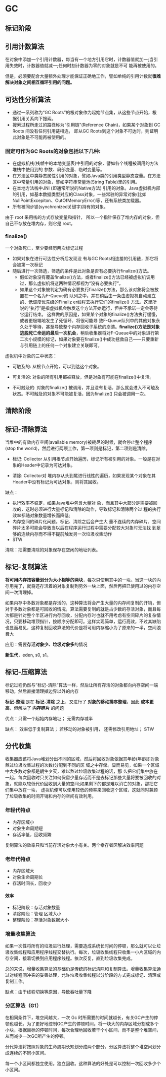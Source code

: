 # GC

## 标记阶段

## 引用计数算法

在对象中添加一个引用计数器，每当有一个地方引用它时，计数器值就加一;当引用失效时，计数器值就减一;任何时刻计数器为零的对象就是不可 能再被使用的。

但是，必须要配合大量额外处理才能保证正确地工作，譬如单纯的引用计数就**很难解决对象之间相互循环引用的问题。**

## 可达性分析算法

- 通过一系列称为“GC Roots”的根对象作为起始节点集，从这些节点开始，根据引用关系向下搜索。
- 搜索过程所走过的路径称为“引用链”(Reference Chain)，如果某个对象到 GC Roots 间没有任何引用链相连， 即从GC Roots到这个对象不可达时，则证明此对象是不可能再被使用的。

### 固定可作为GC Roots的对象包括以下几种:

- 在虚拟机栈(栈帧中的本地变量表)中引用的对象，譬如各个线程被调用的方法堆栈中使用到的 参数、局部变量、临时变量等。
- 在方法区中类静态属性引用的对象，譬如Java类的引用类型静态变量。在方法区中常量引用的对象，譬如字符串常量池(String Table)里的引用。
- 在本地方法栈中JNI (即通常所说的Native方法) 引用的对象。Java虚拟机内部的引用，如基本数据类型对应的Class对象，一些常驻的异常对象(比如NullPointExcepiton、OutOfMemoryError)等，还有系统类加载器。 
- 所有被同步锁(synchronized关键字)持有的对象。

由于 root 采用栈的方式存放变量和指针， 所以一个指针保存了堆内存的对象，但自己不存放在堆内存，则它是 root。

### finalize()

一个对象死亡，至少要经历两次标记过程

- 如果对象在进行可达性分析后发现没 有与GC Roots相连接的引用链，那它将会被第一次标记
- 随后进行一次筛选，筛选的条件是此对象是否有必要执行finalize()方法。
    - 假如对象没有覆盖finalize()方法，或者finalize()方法已经被虚拟机调用过，那么虚拟机将这两种情况都视为“没有必要执行”。
    - 如果这个对象被判定为确有必要执行finalize()方法，那么该对象将会被放置在一个名为F-Queue的 队列之中，并在稍后由一条由虚拟机自动建立的、低调度优先级的Finaliz er线程去执行它们的finalize() 方法。这里所说的“执行”是指虚拟机会触发这个方法开始运行，但并不承诺一定会等待它运行结束。 这样做的原因是，如果某个对象的finalize()方法执行缓慢，或者更极端地发生了死循环，将很可能导 致F-Queue队列中的其他对象永久处于等待，甚至导致整个内存回收子系统的崩溃。**finalize()方法是对象逃脱死亡命运的最后一次机会**，稍后收集器将对F-Queue中的对象进行第二次小规模的标记，如果对象要在finalize()中成功拯救自己——只要重新与引用链上的任何一个对象建立关联即可。

虚拟机中对象的三中状态：

- 可触及的: 从根节点开始，可以到达这个对象。

- 可复活的: 对象的所有引用都被释放，但是对象有可能在finalize()中复活。

- 不可触及的: 对象的finalize() 被调用，并且没有复活，那么就会进入不可触及状态。不可触及的对象不可能被复活，因为finalize() 只会被调用一次。



## 清除阶段

## 标记-清除算法

当堆中的有效内存空间(available memory)被耗尽的时候，就会停止整个程序(stop the world)，然后进行两项工作，第一项则是标记，第二项则是清除。 

- 标记: Collector 从引用根节点开始遍历，标记所有被引用的对象。一般是在对象的Header中记录为可达对象。

- 清除: Collector对 堆内存从头到尾进行线性的遍历，如果发现某个对象在其Header中没有标记为可达对象，则将其回收。

缺点：

- 执行效率不稳定，如果Java堆中包含大量对 象，而且其中大部分是需要被回收的，这时必须进行大量标记和清除的动作，导致标记和清除两个过 程的执行效率都随对象数量增长而降低;
- 内存空间的碎片化问题，标记、清除之后会产生大 量不连续的内存碎片，空间碎片太多可能会导致当以后在程序运行过程中需要分配较大对象时无法找 到足够的连续内存而不得不提前触发另一次垃圾收集动作
- STW

清除：把需要清除的对象保存在空闲的地址列表。

## 标记-复制算法

**将可用内存按容量划分为大小相等的两块**，每次只使用其中的一块。当这一块的内存用完了，就将还存活着的对象复制到另外一块上面，然后再把已使用过的内存空间一次清理掉。

如果内存中多数对象都是存活的，这种算法将会产生大量的内存间复制的开销，但对于多数对象都是可回收的情况，算法需要复制的就是占少数的存活对象，而且每次都是针对整个半区进行内存回收，分配内存时也就不用考虑有空间碎片的复杂情况，只要移动堆顶指针，按顺序分配即可。这样实现简单，运行高效，不过其缺陷也显而易见，这种复制回收算法的代价是将可用内存缩小为了原来的一半，空间浪费大

应用：需要**存活对象少、垃圾对象多**的情况

**新生代**，eden, s0, s1。

## 标记-压缩算法

标记过程仍然与“标记-清除”算法一样，然后让所有存活的对象都向内存空间一端移动，然后直接清理掉边界以外的内存

**标记-整理** 是在 **标记-清除** 之上，又进行了 **对象的移动排序整理**，因此 **成本更高**，但解决了 **内存碎片** 的问题

优点：只需一个起始内存地址； 无需内存减半

缺点： 效率低于复制算法； 若移动的对象被引用， 还需修改引用地址； STW



## 分代收集

收集器应该将Java堆划分出不同的区域，然后将回收对象依据其年龄(年龄即对象熬过垃圾收集过程的次数)分配到不同的区 域之中存储。显而易见，如果一个区域中大多数对象都是朝生夕灭，难以熬过垃圾收集过程的话，那 么把它们集中放在一起，每次回收时只关注如何保留少量存活而不是去标记那些大量将要被回收的对 象，就能以较低代价回收到大量的空间;如果剩下的都是难以消亡的对象，那把它们集中放在一块， 虚拟机便可以使用较低的频率来回收这个区域，这就同时兼顾了垃圾收集的时间开销和内存的空间有效利用。

### 年轻代特点

- 内存区域小
- 对象生命周期短
- 存活率低，回收频繁

复制算法的效率只和当前存活对象大小有关。两个幸存者区解决效率问题

### 老年代特点

- 内存区域大
- 对象生命周期长
- 存活时间长，回收少

#### 效率

- 标记阶段：存活对象数量
- 清除阶段：管理 区域大小
- 整理阶段：存活对象数据大小



### 增量收集算法

如果一次性将所有的垃圾进行处理，需要造成系统长时间的停顿，那么就可以让垃圾收集线程和应用程序线程交替执行。每次，垃圾收集线程只收集一小片区域的内存空间，接着切换到应用程序线程。依次反复，直到垃圾收集完成。

总的来说，增量收集算法的基础仍是传统的标记清除和复制算法。增量收集算法通过对线程间冲突的妥善处理，允许垃圾收集线程以分阶段的方式完成标记、清理或复制工作。

缺点：由于线程切换等原因，导致吞吐量下降

### 分区算法（G1）

在相同条件下，堆空间越大，一次 Gc 时所需要的时间就越长，有关GC产生的停顿也越长。为了更好地控制GC产生的停顿时间，将一块大的内存区域分割成多个小块，根据目标的停顿时间，每次合理地回收若干个小区间，而不是整个堆空间，从而减少一次GC所产生的停顿。

分代算法将按照对象的生命周期长短划分成两个部分，分区算法将整个堆空间划分成连续的不同小区间。

每一个小区间都独立使用，独立回收。这种算法的好处是可以控制一次回收多少个小区间。